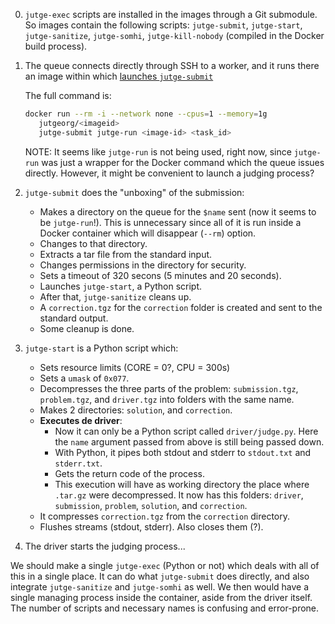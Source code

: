 0. `jutge-exec` scripts are installed in the images through a Git submodule. So images contain the following scripts: `jutge-submit`, `jutge-start`, `jutge-sanitize`, `jutge-somhi`, `jutge-kill-nobody` (compiled in the Docker build process).

1. The queue connects directly through SSH to a worker, and it runs there an image within which [launches `jutge-submit`](https://github.com/jutge-org/jutge-queue/blob/4c6dc8066477ce858ada93c525fd25d613b25ac1/src/services/queue.ts#L155)

    The full command is:

    ```bash
    docker run --rm -i --network none --cpus=1 --memory=1g
       jutgeorg/<imageid>
       jutge-submit jutge-run <image-id> <task_id>
    ``` 

    NOTE: It seems like `jutge-run` is not being used, right now, since `jutge-run` was just a wrapper for the Docker command which the queue issues directly. However, it might be convenient to launch a judging process?

2. `jutge-submit` does the "unboxing" of the submission:
    - Makes a directory on the queue for the `$name` sent (now it seems to be `jutge-run`!). This is unnecessary since all of it is run inside a Docker container which will disappear (`--rm`) option.
    - Changes to that directory.
    - Extracts a tar file from the standard input.
    - Changes permissions in the directory for security.
    - Sets a timeout of 320 secons (5 minutes and 20 seconds).
    - Launches `jutge-start`, a Python script.
    - After that, `jutge-sanitize` cleans up.
    - A `correction.tgz` for the `correction` folder is created and sent to the standard output.
    - Some cleanup is done.

3. `jutge-start` is a Python script which:
    - Sets resource limits (CORE = 0?, CPU = 300s)
    - Sets a `umask` of `0x077`.
    - Decompresses the three parts of the problem: `submission.tgz`, `problem.tgz`, and `driver.tgz` into folders with the same name.
    - Makes 2 directories: `solution`, and `correction`.
    - **Executes de driver**: 
        - Now it can only be a Python script called `driver/judge.py`. Here the `name` argument passed from above is still being passed down.
        - With Python, it pipes both stdout and stderr to `stdout.txt` and `stderr.txt`. 
        - Gets the return code of the process.
        - This execution will have as working directory the place where `.tar.gz` were decompressed. It now has this folders: `driver`, `submission`, `problem`, `solution`, and `correction`.
    - It compresses `correction.tgz` from the `correction` directory.
    - Flushes streams (stdout, stderr). Also closes them (?).

4. The driver starts the judging process...

We should make a single `jutge-exec` (Python or not) which deals with all of this in a single place. It can do what `jutge-submit` does directly, and also integrate `jutge-sanitize` and `jutge-somhi` as well. We then would have a single managing process inside the container, aside from the driver itself. The number of scripts and necessary names is confusing and error-prone.


